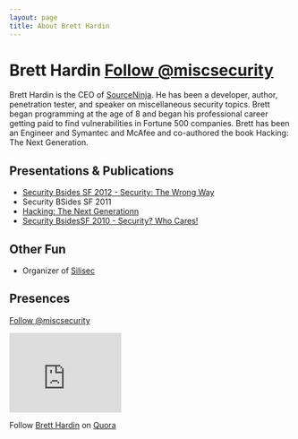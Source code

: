 ```yaml
---
layout: page
title: About Brett Hardin
---
```


Brett Hardin <a href="https://twitter.com/miscsecurity" class="twitter-follow-button" data-show-count="false">Follow @miscsecurity</a>
============
Brett Hardin is the CEO of [SourceNinja](http://www.sourceninja.com). He has been a developer, author, penetration tester, and speaker on miscellaneous security topics. Brett began programming at the age of 8 and began his professional career getting paid to find vulnerabilities in Fortune 500 companies. Brett has been an Engineer and Symantec and McAfee and co-authored the book Hacking: The Next Generation.

Presentations & Publications
--------------------
* [Security Bsides SF 2012 - Security: The Wrong Way](http://www.brighttalk.com/webcast/7651/44289)
* Security BSides SF 2011
* [Hacking: The Next Generationn](http://www.amazon.com/gp/product/0596154577/ref=as_li_qf_sp_asin_il_tl?ie=UTF8&tag=breharsblo-20&linkCode=as2&camp=1789&creative=9325&creativeASIN=0596154577)
* [Security BsidesSF 2010 - Security? Who Cares!](/2010/03/no-one-cares-about-security/)

Other Fun
---------
* Organizer of [Silisec](http://www.silisec.org)

Presences
---------
<a href="https://twitter.com/miscsecurity" class="twitter-follow-button" data-show-count="false">Follow @miscsecurity</a>
<script>!function(d,s,id){var js,fjs=d.getElementsByTagName(s)[0];if(!d.getElementById(id)){js=d.createElement(s);js.id=id;js.src="//platform.twitter.com/widgets.js";fjs.parentNode.insertBefore(js,fjs);}}(document,"script","twitter-wjs");</script>

<iframe src="http://githubbadge.appspot.com/badge/bhardin?s=1&a=0" style="border: 0;height: 142px;width: 200px;overflow: hidden;" frameBorder=0></iframe>

<span class="quora-follow-button" data-name="Brett-Hardin">Follow <a href="http://www.quora.com/Brett-Hardin">Brett Hardin</a> on <a href="http://www.quora.com">Quora</a><script type="text/javascript" src="http://www.quora.com/widgets/follow?embed_code=4RnvTXp"></script></span>

